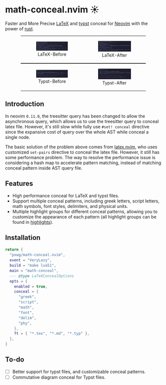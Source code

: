 # math-conceal.nvim ☀️

Faster and More Precise [LaTeX](https://www.latex-project.org/) and [typst](https://github.com/typst/typst) conceal for [Neovim](https://github.com/neovim/neovim) with the power of [rust](https://www.rust-lang.org/).

<table style="width: 80%; margin: auto; text-align: center;">
  <tr>
    <td style="width: 50%;">
      <figure>
        <img src="./fig/ebf.png" alt="Latex Showcase" style="width: 95%;">
        <figcaption>LaTeX-Before</figcaption>
      </figure>
    </td>
    <td style="width: 50%;">
      <figure>
        <img src="./fig/eaf.png" alt="LaTeX Showcase" style="width: 99%;">
        <figcaption>LaTeX-After</figcaption>
      </figure>
    </td>
  </tr>
</table>


<table style="width: 80%; margin: auto; text-align: center;">
  <tr>
    <td style="width: 50%;">
      <figure>
        <img src="./fig/tbf.png" alt="Typst Showcase" style="width: 95%;">
        <figcaption>Typst-Before</figcaption>
      </figure>
    </td>
    <td style="width: 50%;">
      <figure>
        <img src="./fig/taf_1.png" alt="Typst Showcase" style="width: 99%;">
        <figcaption>Typst-After</figcaption>
      </figure>
    </td>
  </tr>
</table>

## Introduction

In neovim `0.11.0`, the treesitter query has been changed to allow the asynchronous query, which allows us to use the treesitter query to conceal latex file. However, it's still slow while fully use `#set! conceal` directive since the expansive cost of query over the whole AST while conceal a single node.

The basic solution of the problem above comes from [latex.nvim](https://github.com/robbielyman/latex.nvim), who uses customized `set-pairs` directive to conceal the latex file. However, it still has some performance problem. The way to resolve the performance issue is considering a hash map to accelerate pattern matching, instead of matching conceal pattern inside AST query file.

## Features

- High performance conceal for LaTeX and typst files.
- Support multiple conceal patterns, including greek letters, script letters, math symbols, font styles, delimiters, and physical units.
- Multiple highlight groups for different conceal patterns, allowing you to customize the appearance of each pattern (all highlight groups can be found in [highlights](./highlights/highlights.md)).

## Installation

```lua
return {
  "pxwg/math-conceal.nvim",
  event = "VeryLazy",
  build = "make lua51",
  main = "math-conceal",
  --- @type LaTeXConcealOptions
  opts = {
    enabled = true,
    conceal = {
      "greek",
      "script",
      "math",
      "font",
      "delim",
      "phy",
    },
    ft = { "*.tex", "*.md", "*.typ" },
  },
}
```

## To-do
- [ ] Better support for typst files, and customizable conceal patterns.
- [ ] Commutative diagram conceal for Typst files.
